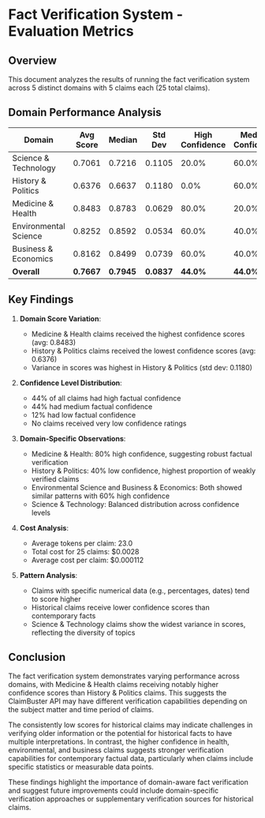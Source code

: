 # Fact Verification System - Evaluation Metrics

## Overview
This document analyzes the results of running the fact verification system across 5 distinct domains with 5 claims each (25 total claims).

## Domain Performance Analysis

| Domain | Avg Score | Median | Std Dev | High Confidence | Medium Confidence | Low Confidence |
|--------|-----------|--------|---------|-----------------|-------------------|----------------|
| Science & Technology | 0.7061 | 0.7216 | 0.1105 | 20.0% | 60.0% | 20.0% |
| History & Politics | 0.6376 | 0.6637 | 0.1180 | 0.0% | 60.0% | 40.0% |
| Medicine & Health | 0.8483 | 0.8783 | 0.0629 | 80.0% | 20.0% | 0.0% |
| Environmental Science | 0.8252 | 0.8592 | 0.0534 | 60.0% | 40.0% | 0.0% |
| Business & Economics | 0.8162 | 0.8499 | 0.0739 | 60.0% | 40.0% | 0.0% |
| **Overall** | **0.7667** | **0.7945** | **0.0837** | **44.0%** | **44.0%** | **12.0%** |

## Key Findings

1. **Domain Score Variation**: 
   - Medicine & Health claims received the highest confidence scores (avg: 0.8483)
   - History & Politics claims received the lowest confidence scores (avg: 0.6376)
   - Variance in scores was highest in History & Politics (std dev: 0.1180)

2. **Confidence Level Distribution**:
   - 44% of all claims had high factual confidence
   - 44% had medium factual confidence
   - 12% had low factual confidence
   - No claims received very low confidence ratings

3. **Domain-Specific Observations**:
   - Medicine & Health: 80% high confidence, suggesting robust factual verification
   - History & Politics: 40% low confidence, highest proportion of weakly verified claims
   - Environmental Science and Business & Economics: Both showed similar patterns with 60% high confidence
   - Science & Technology: Balanced distribution across confidence levels

4. **Cost Analysis**:
   - Average tokens per claim: 23.0
   - Total cost for 25 claims: $0.0028
   - Average cost per claim: $0.000112

5. **Pattern Analysis**:
   - Claims with specific numerical data (e.g., percentages, dates) tend to score higher
   - Historical claims receive lower confidence scores than contemporary facts
   - Science & Technology claims show the widest variance in scores, reflecting the diversity of topics

## Conclusion

The fact verification system demonstrates varying performance across domains, with Medicine & Health claims receiving notably higher confidence scores than History & Politics claims. This suggests the ClaimBuster API may have different verification capabilities depending on the subject matter and time period of claims.

The consistently low scores for historical claims may indicate challenges in verifying older information or the potential for historical facts to have multiple interpretations. In contrast, the higher confidence in health, environmental, and business claims suggests stronger verification capabilities for contemporary factual data, particularly when claims include specific statistics or measurable data points.

These findings highlight the importance of domain-aware fact verification and suggest future improvements could include domain-specific verification approaches or supplementary verification sources for historical claims.